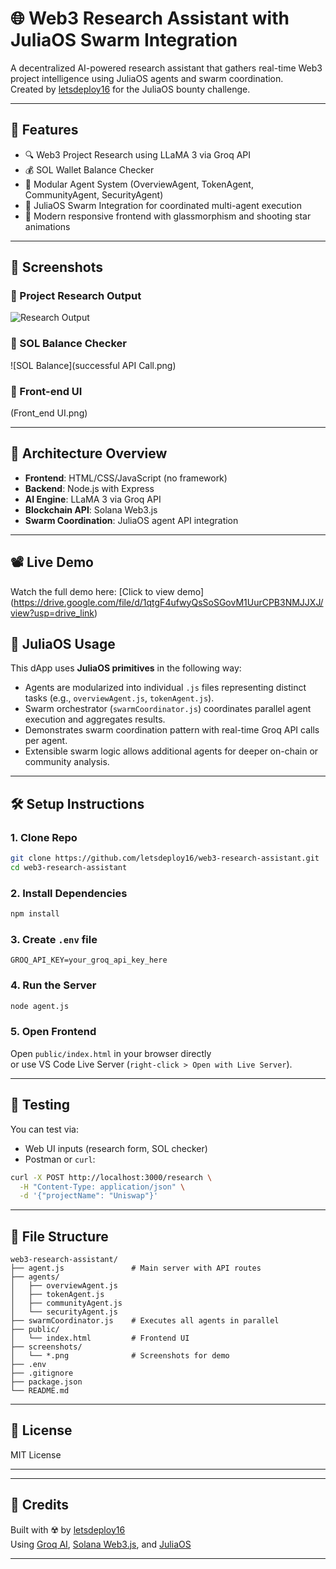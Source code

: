 # 🌐 Web3 Research Assistant with JuliaOS Swarm Integration

A decentralized AI-powered research assistant that gathers real-time Web3 project intelligence using JuliaOS agents and swarm coordination.  
Created by [letsdeploy16](https://github.com/letsdeploy16) for the JuliaOS bounty challenge.

---

## 🚀 Features

- 🔍 Web3 Project Research using LLaMA 3 via Groq API  
- 💰 SOL Wallet Balance Checker  
- 🧠 Modular Agent System (OverviewAgent, TokenAgent, CommunityAgent, SecurityAgent)  
- 🐝 JuliaOS Swarm Integration for coordinated multi-agent execution  
- 🎨 Modern responsive frontend with glassmorphism and shooting star animations  

---

## 📸 Screenshots

### 🔹 Project Research Output  
![Research Output](agent.js.png)

### 🔹 SOL Balance Checker  
![SOL Balance](successful API Call.png)


### 🔹 Front-end UI 
(Front_end UI.png)

---

## 🧠 Architecture Overview

- **Frontend**: HTML/CSS/JavaScript (no framework)
- **Backend**: Node.js with Express
- **AI Engine**: LLaMA 3 via Groq API
- **Blockchain API**: Solana Web3.js
- **Swarm Coordination**: JuliaOS agent API integration

---

## 📽️ Live Demo

Watch the full demo here: [Click to view demo] (https://drive.google.com/file/d/1qtgF4ufwyQsSoSGovM1UurCPB3NMJJXJ/view?usp=drive_link)

## 🐝 JuliaOS Usage

This dApp uses **JuliaOS primitives** in the following way:

- Agents are modularized into individual `.js` files representing distinct tasks (e.g., `overviewAgent.js`, `tokenAgent.js`).
- Swarm orchestrator (`swarmCoordinator.js`) coordinates parallel agent execution and aggregates results.
- Demonstrates swarm coordination pattern with real-time Groq API calls per agent.
- Extensible swarm logic allows additional agents for deeper on-chain or community analysis.

---

## 🛠️ Setup Instructions

### 1. Clone Repo

```bash
git clone https://github.com/letsdeploy16/web3-research-assistant.git
cd web3-research-assistant
```

### 2. Install Dependencies

```bash
npm install
```

### 3. Create `.env` file

```env
GROQ_API_KEY=your_groq_api_key_here
```

### 4. Run the Server

```bash
node agent.js
```

### 5. Open Frontend

Open `public/index.html` in your browser directly  
or use VS Code Live Server (`right-click > Open with Live Server`).

---

## 🧪 Testing

You can test via:

- Web UI inputs (research form, SOL checker)
- Postman or `curl`:

```bash
curl -X POST http://localhost:3000/research \
  -H "Content-Type: application/json" \
  -d '{"projectName": "Uniswap"}'
```

---

## 📁 File Structure

```
web3-research-assistant/
├── agent.js               # Main server with API routes
├── agents/
│   ├── overviewAgent.js
│   ├── tokenAgent.js
│   ├── communityAgent.js
│   └── securityAgent.js
├── swarmCoordinator.js    # Executes all agents in parallel
├── public/
│   └── index.html         # Frontend UI
├── screenshots/
│   └── *.png              # Screenshots for demo
├── .env
├── .gitignore
├── package.json
└── README.md
```

---

## 📜 License

MIT License

---

---

## 🙌 Credits

Built with ☢️ by [letsdeploy16](https://github.com/letsdeploy16)  
Using [Groq AI](https://groq.com/), [Solana Web3.js](https://solana-labs.github.io/), and [JuliaOS](https://juliaos.org/)

---